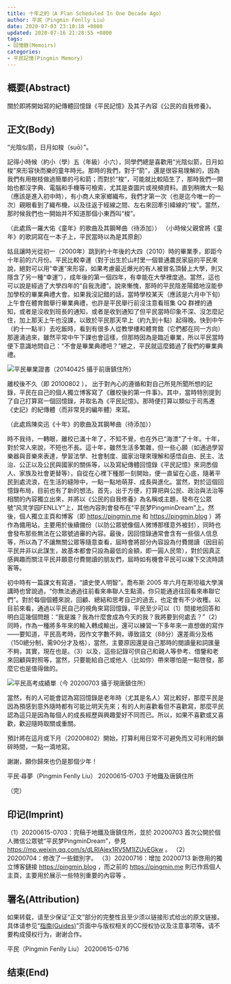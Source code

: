 ```yaml
---
title: 十年之約（A Plan Scheduled In One Decade Ago）
author: 平民（Pingmin Fenlly Liu）
date: 2020-07-03 23:10:18 +0800
updated: 2020-07-16 21:28:55 +0800
tags:
- 回憶錄(Memoirs)
categories:
- 平民記憶(Pingmin Memory)
---
```


## 概要(Abstract)

關於即將開始寫的紀傳體回憶錄《平民記憶》及其子內容《公民的自我修養》。

## 正文(Body)

“光陰似箭，日月如梭（suō）”。

記得小時候（約小（學）五（年級）小六），同學們總是喜歡用“光陰似箭，日月如梭”來形容快而樂的童年時光。那時的我們，對于“箭”，還是很容易理解的，因為我們有用樹枝做過簡單的弓和箭；而對於“梭”，可能就比較陌生了，那時我們一開始也都沒字典、電腦和手機等可檢索，尤其是查圖片或視頻資料。直到稍微大一點（應該是進入初中時），有小商人來家鄉織布，我們才第一次（也是迄今唯一的一次）親眼看到了織布機，以及往返于經線之間、左右來回牽引緯線的“梭”。當然，那时候我們也一開始并不知道那個小東西叫“梭”。


（此處爲一羅大佑《童年》的歌曲及其鋼琴曲（待添加））
（小時候父親曾將《童年》的歌詞寫在一本子上，平民當時以為是其原創）


姑且讓時光從初一（2000年）跳到約十年後的大四（2010）時的畢業季，即距今十年前的六月份。平民比較幸運（對于出生於山村里一個普通農民家庭的平民來說，絕對可以用“幸運”來形容，如果考慮最近爆光的有人被冒名頂替上大學，則又隱含了另一種“幸運”），成年後的第一個四年，有幸能在大學裡度過。當然，這也可以說是經過了大學四年的“自我洗禮”。說來慚愧，那時的平民陰差陽錯地沒能參加學校的畢業典禮大會。如果我沒記錯的話，當時學校某天（應該是六月中下旬）上午會在體育館舉行畢業典禮，也許是平民舉行前沒注意看班集 QQ 群裡的通知，或者是沒收到班長的通知，或者是收到通知了但平民當時印象不深、沒怎麼記住，加上那天上午也沒課，以致於平民那天早上（約九到十點）起得晚。快到中午（約十一點半）去吃飯時，看到有很多人從教學樓和體育館（它們都在同一方向）那邊涌過來，雖然平常中午下課也會這樣，但那時因為是臨近畢業，所以平民當時便下意識地問自己：“不會是畢業典禮吧？”總之，平民就這麼錯過了我們的畢業典禮。


![平民畢業證書（20140425 攝于前唐鎮住所）](https://pingmin.me/img/pingmin-memory/pingmin-graduation-certificate-20100628.png "平民畢業證書（20140425 攝于前唐鎮住所）")

<!-- more -->

離校後不久（即 20100802 ）， 出于對內心的遵循和對自己所見所聞所想的記錄，平民在自己的個人獨立博客寫了《離校後的第一件事》。其中，當時特別提到了自己打算寫一個回憶錄，并取名為《平民記憶》。那時便打算以類似于司馬遷《史記》的紀傳體（而非常見的編年體）來寫。


（此處爲陳奕迅《十年》的歌曲及其鋼琴曲（待添加））


時不我待，一轉眼，離校已滿十年了，不知不覺，也在外已“海漂”了十年。十年，對於常人來說，不短也不長。這十年，雖然生活多繁雜，但一些心願（如通過學習樂器與音樂來表達，學習法學、社會制度、國家治理來理解和感悟自由、民主、法治、公正以及公民與國家的關係等，以及寫紀傳體回憶錄《平民記憶》來洞悉個人、家族及社會更替等），自從在心裡下種那一刻開始，便一直留在心底，隨著平民到處流浪，在生活的縫隙中，一點一點地萌芽、成長與進化。當然，對於這個回憶錄布局，目前也有了新的想法。首先，出于方便，打算把與公民、政治與法治等相關的內容獨立出來，并將以《公民的自我修養》為名稱或主題，發布在公眾號“风灵学园FENLLY”上，其他內容則會發布在“平民梦PingminDream”上。然後，個人獨立主頁和博客（即 https://pingmin.me 和 https://pingmin.blog ）將作為備用站，主要用於後續備份（以防公眾號像個人微博那樣意外被封），同時也會發布那些無法在公眾號過審的內容。最後，因回憶錄通常會含有一些個人信息等，所以為了不讓無關公眾等隨意查看，屆時會將部分內容設為付費閱讀（因目前平民并非以此謀生，故基本都會只設為最低的金額，即一圓人民幣），對於因真正感興趣而關注平民并願意付費閱讀的朋友們，屆時如有機會平民可以線下交流時請客等。

初中時有一篇課文有寫道，“讀史使人明智”。喬布斯 2005 年六月在斯坦福大學演講時也曾說過，“你無法通過往前看來串聯人生點滴，你只能通過往回看來串聯它們”。對於每個個體來說，回顧、總結和思考自己的過去，也定會有不少收穫。以目前來看，通過以平民自己的視角來寫回憶錄，平民至少可以（1）間接地回答和明白這幾個問題：“我是誰？我為什麼會成為今天的我？我將要到何處去？”（2）同時，作為一種將多年來的輸入轉成輸出，還可以練習一下多年來一直想做的寫作——要知道，平民高考時，因作文字數不夠，導致語文（88分）還差兩分及格（150總分制，需90分才及格），當然，主要原因還是自己那時的閱讀量和詞匯量不夠，其實，現在也是。（3）以及，這些記錄可供自己和親人等參考、借鑒和老來回顧與對照等，當然，只要能給自己或他人（比如你）帶來哪怕是一點啓發，那麼它也是值得做的。


![平民高考成績單（今 20200703 攝于現唐鎮住所）](https://pingmin.me/img/pingmin-memory/pingmin-scores-of-ncee-2006.jpg "平民高考成績單（今 20200703 攝于現唐鎮住所）")


當然，有的人可能會認為寫回憶錄是老年時（尤其是名人）寫比較好，那麼平民是因為預感到意外隨時都有可能比明天先來；有的人則喜歡看但不喜歡寫，那麼平民認為這只是因為每個人的成長經歷與興趣愛好不同而已。所以，如果不喜歡或又喜歡，歡迎隨時取關或重關。

預計將在這月或下月（20200802）開始，打算利用日常不可避免而又可利用的鎖碎時間，一點一滴地寫。

謝謝，願你歸來也仍是那個少年！


平民·尋夢（Pingmin Fenlly Liu）
20200615-0703 于地鐵及唐鎮住所

（完）

## 印记(Imprint)

（1）20200615-0703：完稿于地鐵及唐鎮住所，並於 20200703 首次公開於個人微信公眾號“平民梦PingminDream”，參見 https://mp.weixin.qq.com/s/dLRIAjex1RV5M1IZUvEGkw 。
（2）20200704：修改了一些錯別字。
（3）20200716：增加 20200713 新啓用的獨立博客鏈接 https://pingmin.blog ，而之前的 https://pingmin.me 則已作爲個人主頁，主要用於展示一些特別重要的內容等 。

## 署名(Attribution)

如果转载，请至少保证“正文”部分的完整性且至少须以链接形式给出的原文链接。
具体请参见“[指南(Guides)](/guides)”页面中与版权相关的CC授权协议及注意事项等。请不要构成侵权行为，谢谢合作。


平民（Pingmin Fenlly Liu）
20200615-0716

## 结束(End)

